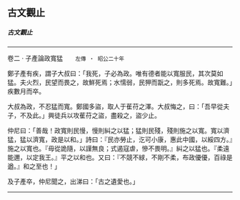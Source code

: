 

## 古文觀止

##### 古文觀止

* * *

卷二 ‧ 子產論政寬猛　　`左傳 ‧ 昭公二十年`

鄭子產有疾，謂子大叔曰：「我死，子必為政。唯有德者能以寬服民，其次莫如猛。夫火烈，民望而畏之，故鮮死焉；水懦弱，民狎而翫之，則多死焉。故寬難。」疾數月而卒。

大叔為政，不忍猛而寬。鄭國多盜，取人于萑苻之澤。大叔悔之，曰：「吾早從夫子，不及此。」興徒兵以攻萑苻之盜，盡殺之，盜少止。

仲尼曰：「善哉！政寬則民慢，慢則糾之以猛；猛則民殘，殘則施之以寬。寬以濟猛，猛以濟寬，政是以和。」詩曰：『民亦勞止，汔可小康，惠此中國，以綏四方。』施之以寬也。『毋從詭隨，以謹無良；式遏寇虐，慘不畏明。』糾之以猛也。『柔遠能邇，以定我王。』平之以和也。又曰：『不競不絿，不剛不柔，布政優優，百祿是遒。』和之至也！」

及子產卒，仲尼聞之，出涕曰：「古之遺愛也。」

* * *

